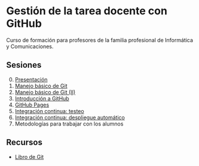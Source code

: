 # Gestión de la tarea docente con GitHub
Curso de formación para profesores de la familia profesional de Informática y Comunicaciones.

## Sesiones
0. [Presentación](https://www.youtube.com/watch?v=14H1Ultqxpw&index=1&list=PLQg_Bl-6Gfo9k0KQg5vaaV9r6Hg--nMA7)
1. [Manejo básico de Git](sesion-1.org)
2. [Manejo básico de Git (II)](sesion-2.org)
3. [Introducción a GitHub](sesion-3.org)
4. [GitHub Pages](sesion-4.org)
5. [Integración continua: testeo](sesion-5.org)
6. [Integración continua: despliegue automático](sesion-6.org)
7. Metodologías para trabajar con los alumnos

## Recursos
- [Libro de Git](https://git-scm.com/book/es/v2)
